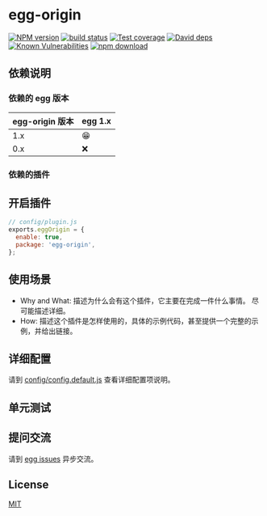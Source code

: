 # egg-origin

[![NPM version][npm-image]][npm-url]
[![build status][travis-image]][travis-url]
[![Test coverage][codecov-image]][codecov-url]
[![David deps][david-image]][david-url]
[![Known Vulnerabilities][snyk-image]][snyk-url]
[![npm download][download-image]][download-url]

[npm-image]: https://img.shields.io/npm/v/egg-origin.svg?style=flat-square
[npm-url]: https://npmjs.org/package/egg-origin
[travis-image]: https://img.shields.io/travis/eggjs/egg-origin.svg?style=flat-square
[travis-url]: https://travis-ci.org/eggjs/egg-origin
[codecov-image]: https://img.shields.io/codecov/c/github/eggjs/egg-origin.svg?style=flat-square
[codecov-url]: https://codecov.io/github/eggjs/egg-origin?branch=master
[david-image]: https://img.shields.io/david/eggjs/egg-origin.svg?style=flat-square
[david-url]: https://david-dm.org/eggjs/egg-origin
[snyk-image]: https://snyk.io/test/npm/egg-origin/badge.svg?style=flat-square
[snyk-url]: https://snyk.io/test/npm/egg-origin
[download-image]: https://img.shields.io/npm/dm/egg-origin.svg?style=flat-square
[download-url]: https://npmjs.org/package/egg-origin

<!--
Description here.
-->

## 依赖说明

### 依赖的 egg 版本

egg-origin 版本 | egg 1.x
--- | ---
1.x | 😁
0.x | ❌

### 依赖的插件
<!--

如果有依赖其它插件，请在这里特别说明。如

- security
- multipart

-->

## 开启插件

```js
// config/plugin.js
exports.eggOrigin = {
  enable: true,
  package: 'egg-origin',
};
```

## 使用场景

- Why and What: 描述为什么会有这个插件，它主要在完成一件什么事情。
尽可能描述详细。
- How: 描述这个插件是怎样使用的，具体的示例代码，甚至提供一个完整的示例，并给出链接。

## 详细配置

请到 [config/config.default.js](config/config.default.js) 查看详细配置项说明。

## 单元测试

<!-- 描述如何在单元测试中使用此插件，例如 schedule 如何触发。无则省略。-->

## 提问交流

请到 [egg issues](https://github.com/eggjs/egg/issues) 异步交流。

## License

[MIT](LICENSE)

